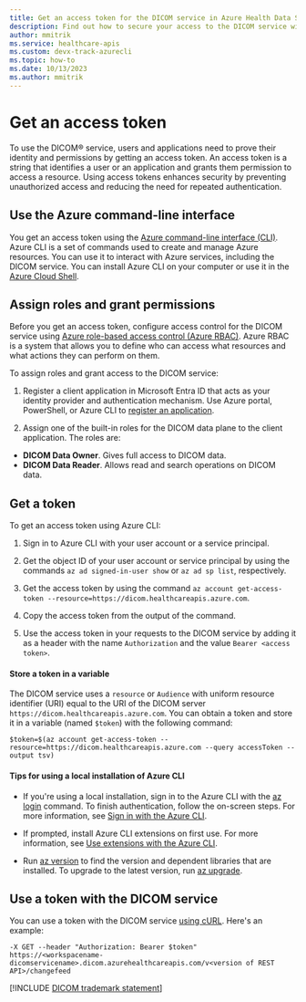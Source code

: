 ```yaml
---
title: Get an access token for the DICOM service in Azure Health Data Services
description: Find out how to secure your access to the DICOM service with a token. Use the Azure command-line tool and unique identifiers to manage your medical images.
author: mmitrik
ms.service: healthcare-apis
ms.custom: devx-track-azurecli
ms.topic: how-to
ms.date: 10/13/2023
ms.author: mmitrik
---
```


# Get an access token

To use the DICOM&reg; service, users and applications need to prove their identity and permissions by getting an access token. An access token is a string that identifies a user or an application and grants them permission to access a resource. Using access tokens enhances security by preventing unauthorized access and reducing the need for repeated authentication. 

## Use the Azure command-line interface

 You get an access token using the [Azure command-line interface (CLI)](/cli/azure/what-is-azure-cli). Azure CLI is a set of commands used to create and manage Azure resources. You can use it to interact with Azure services, including the DICOM service. You can install Azure CLI on your computer or use it in the [Azure Cloud Shell](https://azure.microsoft.com/get-started/azure-portal/cloud-shell/).

## Assign roles and grant permissions

Before you get an access token, configure access control for the DICOM service using [Azure role-based access control (Azure RBAC)](../../role-based-access-control/overview.md). Azure RBAC is a system that allows you to define who can access what resources and what actions they can perform on them.

To assign roles and grant access to the DICOM service:

1. Register a client application in Microsoft Entra ID that acts as your identity provider and authentication mechanism. Use Azure portal, PowerShell, or Azure CLI to [register an application](dicom-register-application.md).

1. Assign one of the built-in roles for the DICOM data plane to the client application. The roles are: 
- **DICOM Data Owner**. Gives full access to DICOM data.
- **DICOM Data Reader**. Allows read and search operations on DICOM data. 

## Get a token

To get an access token using Azure CLI:

1. Sign in to Azure CLI with your user account or a service principal.

1. Get the object ID of your user account or service principal by using the commands `az ad signed-in-user show` or `az ad sp list`, respectively.

1. Get the access token by using the command `az account get-access-token --resource=https://dicom.healthcareapis.azure.com`.

1. Copy the access token from the output of the command.

1. Use the access token in your requests to the DICOM service by adding it as a header with the name `Authorization` and the value `Bearer <access token>`.

#### Store a token in a variable

The DICOM service uses a `resource` or `Audience` with uniform resource identifier (URI) equal to the URI of the DICOM server  `https://dicom.healthcareapis.azure.com`. You can obtain a token and store it in a variable (named `$token`) with the following command:

```cURL
$token=$(az account get-access-token --resource=https://dicom.healthcareapis.azure.com --query accessToken --output tsv)
```

#### Tips for using a local installation of Azure CLI

* If you're using a local installation, sign in to the Azure CLI with the [az login](/cli/azure/reference-index#az-login) command. To finish authentication, follow the on-screen steps. For more information, see [Sign in with the Azure CLI](/cli/azure/authenticate-azure-cli).

* If prompted, install Azure CLI extensions on first use. For more information, see [Use extensions with the Azure CLI](/cli/azure/azure-cli-extensions-overview).

* Run [az version](/cli/azure/reference-index#az-version) to find the version and dependent libraries that are installed. To upgrade to the latest version, run [az upgrade](/cli/azure/reference-index#az-upgrade).

## Use a token with the DICOM service

You can use a token with the DICOM service [using cURL](dicomweb-standard-apis-curl.md). Here's an example:

```cURL 
-X GET --header "Authorization: Bearer $token"  https://<workspacename-dicomservicename>.dicom.azurehealthcareapis.com/v<version of REST API>/changefeed
```

[!INCLUDE [DICOM trademark statement](../includes/healthcare-apis-dicom-trademark.md)]